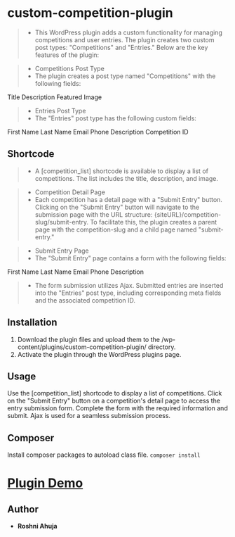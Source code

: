 # custom-competition-plugin
> * This WordPress plugin adds a custom functionality for managing competitions and user entries. The plugin creates two custom post types: "Competitions" and "Entries." Below are the key features of the plugin:

> * Competitions Post Type
> * The plugin creates a post type named "Competitions" with the following fields:

Title
Description
Featured Image

> * Entries Post Type
> * The "Entries" post type has the following custom fields:

First Name
Last Name
Email
Phone
Description
Competition ID

## Shortcode
> * A [competition_list] shortcode is available to display a list of competitions. The list includes the title, description, and image.

> * Competition Detail Page
> * Each competition has a detail page with a "Submit Entry" button. Clicking on the "Submit Entry" button will navigate to the submission page with the URL structure: {siteURL}/competition-slug/submit-entry. To facilitate this, the plugin creates a parent page with the competition-slug and a child page named "submit-entry."

> * Submit Entry Page
> * The "Submit Entry" page contains a form with the following fields:

First Name
Last Name
Email
Phone
Description

> * The form submission utilizes Ajax. Submitted entries are inserted into the "Entries" post type, including corresponding meta fields and the associated competition ID.

## Installation
1. Download the plugin files and upload them to the /wp-content/plugins/custom-competition-plugin/ directory.
2. Activate the plugin through the WordPress plugins page.

## Usage
Use the [competition_list] shortcode to display a list of competitions.
Click on the "Submit Entry" button on a competition's detail page to access the entry submission form.
Complete the form with the required information and submit. Ajax is used for a seamless submission process.

## Composer
Install composer packages to autoload class file.
`composer install`

# [Plugin Demo](https://app.screencast.com/2mu6dAziF7yXW)

## Author

* **Roshni Ahuja**
